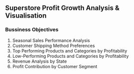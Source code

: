 ## Superstore Profit Growth Analysis & Visualisation

### Bussiness Objectives 
1. Seasonal Sales Performance Analysis
2. Customer Shipping Method Preferences
3. Top Performing Products and Categories by Profitability
4. Low-Performing Products and Categories by Profitability
5. Revenue Analysis by State
6. Profit Contribution by Customer Segment
